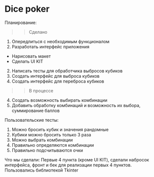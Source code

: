 # Dice poker

Планирование:

>> Сделано
1. Опередлиться с необходимым функционалом
1. Разработать интерфейс приложения
  - Нарисовать макет
  - Сделать UI KIT
2. Написать тесты для обработчика выбросов кубиков
3. Создать интерфейс для выброса кубиков
4. Создать интерфейс для переброса кубиков
>> В процессе
4. Создать возможность выбирать комбинации
5. Добавить обработку комбинаций и возможность их выбора, суммирование баллов

Пользовательские тесты:

1. Можно бросить кубик и значения рандомные
2. Кубики можно бросить только 3 раза
3. Можно выбрать комбинации
4. Правильно определяются комбинации
6. Правильно подсчитываются очки


Что мы сделали:
Первые 4 пункта (кроме UI KIT), сделали набросок интерфейса, фронт и бек для реализации первых 4 пунктов. Пользовались библиотекой Tkinter
